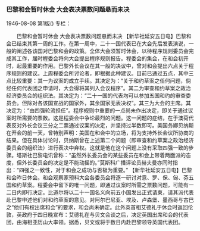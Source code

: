 ### 巴黎和会暂时休会  大会表决票数问题悬而未决

1946-08-08
第1版()
专栏：

　　巴黎和会暂时休会
    大会表决票数问题悬而未决
    【新华社延安五日电】巴黎和会已结束其第一周的工作。在第一周中，二十一国代表已在大会先后发表演说，一般的阐述各该国对巴黎和会的政策。全体大会须暂时休会，以待程序规则委员会完成其工作，届时程委会将向大会提出程序规则报告。程委会的集会，在和会初开时，起最重要的作用。巴黎外长会议在其一般的决议中，曾对和会提出六点关于程序规则的建议。上周程委会所讨论者，即根据此种建议。目前已通过五点，其中三点比较重要：其一为议案的成立手续。其决定为：“关于和约草案之任何问题，倘经任何代表团之申请时，大会得将其列入会议程序”。其二为审查和约草案之政治经济委员会的组织法。其决定为：“二十一国的代表均可以参加五国和约的审查委员会。但除对各该国宣战的国家外，其余国家无表决权”。其三为大会的主席。其决定为：“由四强轮流担任”。程序规则中重要的一点尚未作出决定，即关于通过议案时所需要的票数。这是程委会中争论最烈的问题。这一问题的症结，在于澳荷代表反对外长会议三分之二票通过议案的决定，并坚持过半数即可。美国务卿贝纳斯在开会的前一天，曾特别声明：美国在和会中的立场，将为支持外长会议所协商的结果。但在具体讨论时，贝纳斯曾在上述第二个问题（即审查和约草案之政治经济委员会的组织法）进行表决中弃权。这就是他在这个问题上没有采取四强一致的步骤。塔斯社巴黎电讯曾称：“虽然外长委员会的某些委员在和会上带着两面派的态度，但外长委员会的决定是不能动摇的。”莫斯科广播评论员赫夫曼亦同时指出：“四强之一致性，对于和会之成功与否极为重要。”
    【新华社延安五日电】巴黎和会昨日休会。和会观察家预料大会各委员会将逐一研讨对意、罗、保、匈、芬五国和约草案。程委会中留下的唯一问题，即通过议案时所需之票数问题，可能有一二日内即行决定。比道尔将以二十一国名义向前五小国发出正式请柬，请其派代表赴巴黎申述他们对和约草案的意见。对阿尔巴尼亚、埃及、卢森堡、墨西哥与古巴之“他们有权出席和会”的要求，和会尚未确定。此外英首相艾德礼于休会时返回伦敦，英政府于四日晚宣布：艾德礼在与贝文会谈之后，决定英国出席和会的代表团，由海相亚历山大率领。据悉，贝文或将于数日内赴巴黎领导英国代表团。
